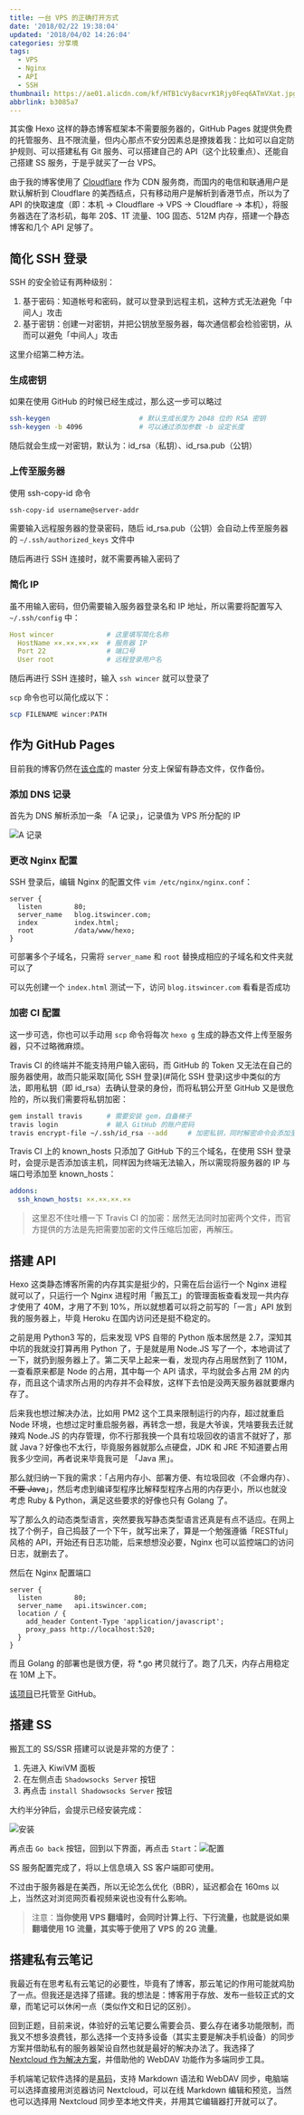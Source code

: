 ```yaml
---
title: 一台 VPS 的正确打开方式
date: '2018/02/22 19:38:04'
updated: '2018/04/02 14:26:04'
categories: 分享境
tags:
  - VPS
  - Nginx
  - API
  - SSH
thumbnail: https://ae01.alicdn.com/kf/HTB1cVy8acvrK1Rjy0Feq6ATmVXat.jpg
abbrlink: b3085a7
---
```


其实像 Hexo 这样的静态博客框架本不需要服务器的，GitHub Pages 就提供免费的托管服务、且不限流量，但内心那点不安分因素总是撩拨着我：比如可以自定防护规则、可以搭建私有 Git 服务、可以搭建自己的 API（这个比较重点）、还能自己搭建 SS 服务，于是乎就买了一台 VPS。<!-- more -->

由于我的博客使用了 [Cloudflare](https://www.cloudflare.com/) 作为 CDN 服务商，而国内的电信和联通用户是默认解析到 Cloudflare 的美西结点，只有移动用户是解析到香港节点，所以为了 API 的快取速度（即：本机 -> Cloudflare -> VPS -> Cloudflare -> 本机），将服务器选在了洛杉矶，每年 20$、1T 流量、10G 固态、512M 内存，搭建一个静态博客和几个 API 足够了。

## 简化 SSH 登录

SSH 的安全验证有两种级别：

1. 基于密码：知道帐号和密码，就可以登录到远程主机，这种方式无法避免「中间人」攻击
2. 基于密钥：创建一对密钥，并把公钥放至服务器，每次通信都会检验密钥，从而可以避免「中间人」攻击

这里介绍第二种方法。

### 生成密钥

如果在使用 GitHub 的时候已经生成过，那么这一步可以略过

```bash
ssh-keygen						# 默认生成长度为 2048 位的 RSA 密钥
ssh-keygen -b 4096				# 可以通过添加参数 -b 设定长度
```

随后就会生成一对密钥，默认为：id_rsa（私钥）、id_rsa.pub（公钥）

### 上传至服务器

使用 ssh-copy-id 命令

```bash
ssh-copy-id username@server-addr
```

需要输入远程服务器的登录密码，随后 id_rsa.pub（公钥）会自动上传至服务器的 `~/.ssh/authorized_keys` 文件中

随后再进行 SSH 连接时，就不需要再输入密码了

### 简化 IP

虽不用输入密码，但仍需要输入服务器登录名和 IP 地址，所以需要将配置写入 `~/.ssh/config` 中：

```yaml
Host wincer				# 这里填写简化名称
  HostName ××.××.××.××	# 服务器 IP
  Port 22				# 端口号
  User root				# 远程登录用户名
```

随后再进行 SSH 连接时，输入 `ssh wincer` 就可以登录了

`scp` 命令也可以简化成以下：

```bash
scp FILENAME wincer:PATH 
```

## 作为 GitHub Pages

目前我的博客仍然在[该仓库](https://github.com/WincerChan/MyBlog)的 master 分支上保留有静态文件，仅作备份。

### 添加 DNS 记录

首先为 DNS 解析添加一条 「A 记录」，记录值为 VPS 所分配的 IP

![A 记录](https://res.cloudinary.com/wincer/image/upload/v1530857776/blog/vps_open_mode/a_record.png)

### 更改 Nginx 配置

SSH 登录后，编辑 Nginx 的配置文件 `vim /etc/nginx/nginx.conf`：

```nginx
server {
  listen		80;
  server_name	blog.itswincer.com;
  index 		index.html;
  root 			/data/www/hexo;
}
```

可部署多个子域名，只需将 `server_name` 和 `root` 替换成相应的子域名和文件夹就可以了

可以先创建一个 `index.html`  测试一下，访问 `blog.itswincer.com`  看看是否成功

### 加密 CI 配置


这一步可选，你也可以手动用 `scp` 命令将每次 `hexo g` 生成的静态文件上传至服务器，只不过略微麻烦。

Travis CI 的终端并不能支持用户输入密码，而 GitHub 的 Token 又无法在自己的服务器使用，故而只能采取[简化 SSH 登录](#简化 SSH 登录)这步中类似的方法，即用私钥（即 id_rsa）去确认登录的身份，而将私钥公开至 GitHub 又是很危险的，所以我们需要将私钥加密：

```bash
gem install travis		# 需要安装 gem，自备梯子
travis login			# 输入 GitHub 的账户密码
travis encrypt-file ~/.ssh/id_rsa --add		# 加密私钥，同时解密命令会添加至 travis.yml
```

Travis CI 上的 known_hosts 只添加了 GitHub 下的三个域名，在使用 SSH 登录时，会提示是否添加该主机，同样因为终端无法输入，所以需现将服务器的 IP 与端口号添加至 known_hosts：

```yaml
addons:
  ssh_known_hosts: ××.××.××.××
```

> 这里忍不住吐槽一下 Travis CI 的加密：居然无法同时加密两个文件，而官方提供的方法是先把需要加密的文件压缩后加密，再解压。

## 搭建 API

Hexo 这类静态博客所需的内存其实是挺少的，只需在后台运行一个 Nginx 进程就可以了，只运行一个 Nginx 进程时用「搬瓦工」的管理面板查看发现一共内存才使用了 40M，才用了不到 10%，所以就想着可以将之前写的「一言」API 放到我的服务器上，毕竟 Heroku 在国内访问还是挺不稳定的。

之前是用 Python3 写的，后来发现 VPS 自带的 Python 版本居然是 2.7，深知其中坑的我就没打算再用 Python 了，于是就是用 Node.JS 写了一个，本地调试了一下，就扔到服务器上了。第二天早上起来一看，发现内存占用居然到了 110M，一查看原来都是 Node 的占用，其中每一个 API 请求，平均就会多占用 2M 的内存，而且这个请求所占用的内存并不会释放，这样下去怕是没两天服务器就要爆内存了。

后来我也想过解决办法，比如用 PM2 这个工具来限制运行的内存，超过就重启 Node 环境，也想过定时重启服务器，再转念一想，我是大爷诶，凭啥要我去迁就辣鸡 Node.JS 的内存管理，你不行那我换一个具有垃圾回收的语言不就好了，那就 Java？好像也不太行，毕竟服务器就那么点硬盘，JDK 和 JRE 不知道要占用我多少空间，再者说来毕竟我可是 「Java 黑」。

那么就归纳一下我的需求：「占用内存小、部署方便、有垃圾回收（不会爆内存）、~~不要 Java~~」，然后考虑到编译型程序比解释型程序占用的内存更小，所以也就没考虑 Ruby & Python，满足这些要求的好像也只有 Golang 了。

写了那么久的动态类型语言，突然要我写静态类型语言还真是有点不适应。在网上找了个例子，自己捣鼓了一个下午，就写出来了，算是一个勉强遵循「RESTful」风格的 API，开始还有日志功能，后来想想没必要，Nginx 也可以监控端口的访问日志，就删去了。

然后在 Nginx 配置端口

```nginx
server {
  listen		80;
  server_name	api.itswincer.com;
  location / {
    add_header Content-Type 'application/javascript';
    proxy_pass http://localhost:520;
  }
}
```

而且 Golang 的部署也是很方便，将 *.go 拷贝就行了。跑了几天，内存占用稳定在 10M 上下。

[该项目](https://github.com/WincerChan/hitokoto)已托管至 GitHub。

## 搭建 SS

搬瓦工的 SS/SSR 搭建可以说是非常的方便了：

1. 先进入 KiwiVM 面板
2. 在左侧点击 `Shadowsocks Server` 按钮
3. 再点击 `install Shadowsocks Server` 按钮

大约半分钟后，会提示已经安装完成：

![安装](https://res.cloudinary.com/wincer/image/upload/v1530857869/blog/vps_open_mode/ss_install.png)

再点击 `Go back` 按钮，回到以下界面，再点击 `Start`：![配置](https://res.cloudinary.com/wincer/image/upload/v1530857945/blog/vps_open_mode/ss_sample.png)

SS 服务配置完成了，将以上信息填入 SS 客户端即可使用。

不过由于服务器是在美西，所以无论怎么优化（BBR），延迟都会在 160ms 以上，当然这对浏览网页看视频来说也没有什么影响。

> 注意：**当你使用 VPS 翻墙时，会同时计算上行、下行流量，也就是说如果翻墙使用 1G 流量，其实等于使用了 VPS 的 2G 流量**。

## 搭建私有云笔记

我最近有在思考私有云笔记的必要性，毕竟有了博客，那云笔记的作用可能就鸡肋了一点。但我还是选择了搭建。我的想法是：博客用于存放、发布一些较正式的文章，而笔记可以休闲一点（类似作文和日记的区别）。

回到正题，目前来说，体验好的云笔记要么需要会员、要么存在诸多功能限制，而我又不想多浪费钱，那么选择一个支持多设备（其实主要是解决手机设备）的同步方案并借助私有的服务器架设自然也就是最好的解决办法了。我选择了 [Nextcloud 作为解决方案](../bf0413ac/)，并借助他的 WebDAV 功能作为多端同步工具。

手机端笔记软件选择的是[易码](https://www.coolapk.com/apk/me.tshine.easymark)，支持 Markdown 语法和 WebDAV 同步，电脑端可以选择直接用浏览器访问 Nextcloud，可以在线 Markdown 编辑和预览，当然也可以选择用 Nextcloud 同步至本地文件夹，并用其它编辑器打开就可以了。
